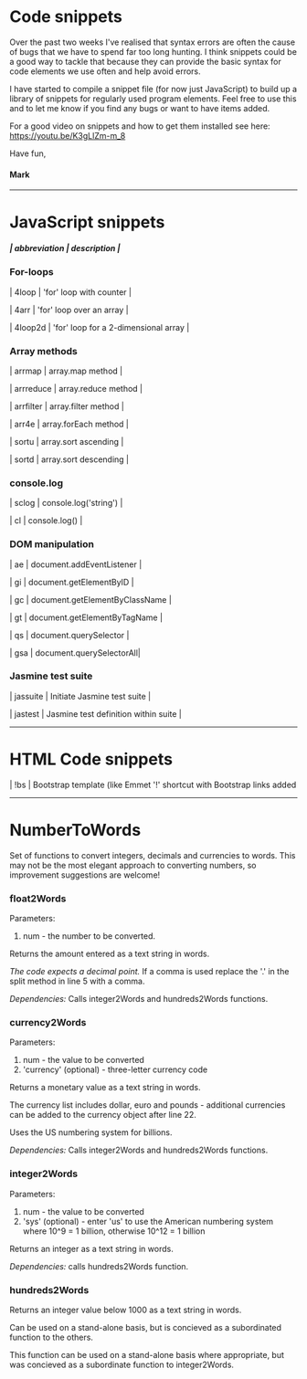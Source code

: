 # Code snippets

Over the past two weeks I've realised that syntax errors are often the cause of bugs that we have to spend far too long hunting. I think snippets could be a good way to tackle that because they can provide the basic syntax for code elements we use often and help avoid errors.

I have started to compile a snippet file (for now just JavaScript) to build up a library of snippets for regularly used program elements. Feel free to use this and to let me know if you find any bugs or want to have items added.

For a good video on snippets and how to get them installed see here: https://youtu.be/K3gLlZm-m_8

Have fun, 

#### Mark
 
 ----------------------------
 # JavaScript snippets
 

##### | abbreviation | description |

### For-loops
| 4loop | 'for' loop with counter |

| 4arr | 'for' loop over an array |

| 4loop2d | 'for' loop for a 2-dimensional array |


### Array methods
| arrmap | array.map method |

| arrreduce | array.reduce method |

| arrfilter | array.filter method |

| arr4e | array.forEach method |

| sortu | array.sort ascending |

| sortd | array.sort descending |

### console.log
| sclog | console.log('string') |

| cl | console.log() |


### DOM manipulation
| ae | document.addEventListener |

| gi | document.getElementByID |

| gc | document.getElementByClassName |

| gt | document.getElementByTagName |

| qs | document.querySelector |

| gsa | document.querySelectorAll|

### Jasmine test suite
| jassuite | Initiate Jasmine test suite |

| jastest | Jasmine test definition within suite |

 ----------------------------
# HTML Code snippets
| !bs | Bootstrap template (like Emmet '!' shortcut with Bootstrap links added

 ----------------------------
# NumberToWords
Set of functions to convert integers, decimals and currencies to words.
This may not be the most elegant approach to converting numbers, so improvement suggestions are welcome!


### float2Words
Parameters:
1. num - the number to be converted.

Returns the amount entered as a text string in words.

*The code expects a decimal point.* If a comma is used replace the '.' in the split method in line 5 with a comma.

*Dependencies:* Calls integer2Words and hundreds2Words functions.

### currency2Words
Parameters:
1. num - the value to be converted
1. 'currency' (optional) - three-letter currency code

Returns a monetary value as a text string in words. 

The currency list includes dollar, euro and pounds - additional currencies can be added to the currency object after line 22.

Uses the US numbering system for billions.

*Dependencies:* Calls integer2Words and hundreds2Words functions. 

### integer2Words
Parameters:
1. num - the value to be converted
1. 'sys' (optional) - enter 'us' to use the American numbering system where 10^9 = 1 billion, otherwise 10^12 = 1 billion

Returns an integer as a text string in words.

*Dependencies:* calls hundreds2Words function.


### hundreds2Words
Returns an integer value below 1000 as a text string in words.

Can be used on a stand-alone basis, but is concieved as a subordinated function to the others.

This function can be used on a stand-alone basis where appropriate, but was concieved as a subordinate function to integer2Words.

